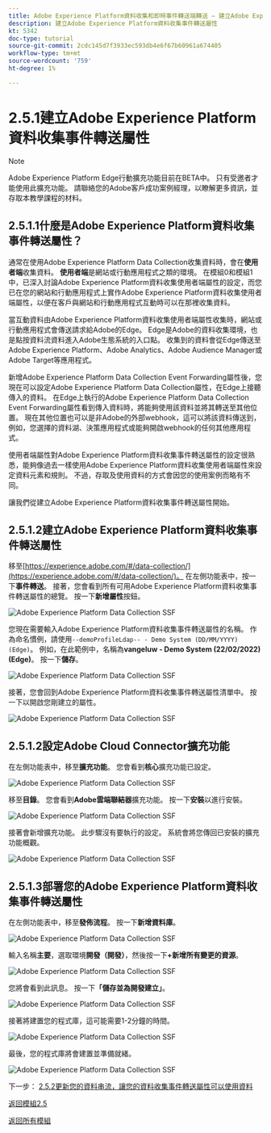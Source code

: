 ```yaml
---
title: Adobe Experience Platform資料收集和即時事件轉送端轉送 — 建立Adobe Experience Platform資料收集事件轉送屬性
description: 建立Adobe Experience Platform資料收集事件轉送屬性
kt: 5342
doc-type: tutorial
source-git-commit: 2cdc145d7f3933ec593db4e6f67b60961a674405
workflow-type: tm+mt
source-wordcount: '759'
ht-degree: 1%

---
```


# 2.5.1建立Adobe Experience Platform資料收集事件轉送屬性

>[!NOTE]
>
>Adobe Experience Platform Edge行動擴充功能目前在BETA中。 只有受邀者才能使用此擴充功能。 請聯絡您的Adobe客戶成功案例經理，以瞭解更多資訊，並存取本教學課程的材料。

## 2.5.1.1什麼是Adobe Experience Platform資料收集事件轉送屬性？

通常在使用Adobe Experience Platform Data Collection收集資料時，會在&#x200B;**使用者端**&#x200B;收集資料。 **使用者端**&#x200B;是網站或行動應用程式之類的環境。 在模組0和模組1中，已深入討論Adobe Experience Platform資料收集使用者端屬性的設定，而您已在您的網站和行動應用程式上實作Adobe Experience Platform資料收集使用者端屬性，以便在客戶與網站和行動應用程式互動時可以在那裡收集資料。

當互動資料由Adobe Experience Platform資料收集使用者端屬性收集時，網站或行動應用程式會傳送請求給Adobe的Edge。 Edge是Adobe的資料收集環境，也是點按資料流資料進入Adobe生態系統的入口點。 收集到的資料會從Edge傳送至Adobe Experience Platform、Adobe Analytics、Adobe Audience Manager或Adobe Target等應用程式。

新增Adobe Experience Platform Data Collection Event Forwarding屬性後，您現在可以設定Adobe Experience Platform Data Collection屬性，在Edge上接聽傳入的資料。 在Edge上執行的Adobe Experience Platform Data Collection Event Forwarding屬性看到傳入資料時，將能夠使用該資料並將其轉送至其他位置。 現在其他位置也可以是非Adobe的外部webhook，這可以將該資料傳送到，例如，您選擇的資料湖、決策應用程式或能夠開啟webhook的任何其他應用程式。

使用者端屬性對Adobe Experience Platform資料收集事件轉送屬性的設定很熟悉，能夠像過去一樣使用Adobe Experience Platform資料收集使用者端屬性來設定資料元素和規則。 不過，存取及使用資料的方式會因您的使用案例而略有不同。

讓我們從建立Adobe Experience Platform資料收集事件轉送屬性開始。

## 2.5.1.2建立Adobe Experience Platform資料收集事件轉送屬性

移至[https://experience.adobe.com/#/data-collection/](https://experience.adobe.com/#/data-collection/)。 在左側功能表中，按一下&#x200B;**事件轉送**。 接著，您會看到所有可用Adobe Experience Platform資料收集事件轉送屬性的總覽。 按一下&#x200B;**新增屬性**&#x200B;按鈕。

![Adobe Experience Platform Data Collection SSF](./images/launchhome.png)

您現在需要輸入Adobe Experience Platform資料收集事件轉送屬性的名稱。 作為命名慣例，請使用`--demoProfileLdap-- - Demo System (DD/MM/YYYY) (Edge)`。 例如，在此範例中，名稱為&#x200B;**vangeluw - Demo System (22/02/2022) (Edge)**。 按一下&#x200B;**儲存**。

![Adobe Experience Platform Data Collection SSF](./images/ssf1.png)

接著，您會回到Adobe Experience Platform資料收集事件轉送屬性清單中。 按一下以開啟您剛建立的屬性。

![Adobe Experience Platform Data Collection SSF](./images/ssf2.png)

## 2.5.1.2設定Adobe Cloud Connector擴充功能

在左側功能表中，移至&#x200B;**擴充功能**。 您會看到&#x200B;**核心**&#x200B;擴充功能已設定。

![Adobe Experience Platform Data Collection SSF](./images/ssf3.png)

移至&#x200B;**目錄**。 您會看到&#x200B;**Adobe雲端聯結器**&#x200B;擴充功能。 按一下&#x200B;**安裝**&#x200B;以進行安裝。

![Adobe Experience Platform Data Collection SSF](./images/ssf4.png)

接著會新增擴充功能。 此步驟沒有要執行的設定。 系統會將您傳回已安裝的擴充功能概觀。

![Adobe Experience Platform Data Collection SSF](./images/ssf5.png)

## 2.5.1.3部署您的Adobe Experience Platform資料收集事件轉送屬性

在左側功能表中，移至&#x200B;**發佈流程**。 按一下&#x200B;**新增資料庫**。

![Adobe Experience Platform Data Collection SSF](./images/ssf6.png)

輸入名稱&#x200B;**主要**，選取環境&#x200B;**開發（開發）**，然後按一下&#x200B;**+新增所有變更的資源**。

![Adobe Experience Platform Data Collection SSF](./images/ssf7.png)

您將會看到此訊息。 按一下&#x200B;**「儲存並為開發建立」**。

![Adobe Experience Platform Data Collection SSF](./images/ssf8.png)

接著將建置您的程式庫，這可能需要1-2分鐘的時間。

![Adobe Experience Platform Data Collection SSF](./images/ssf9.png)

最後，您的程式庫將會建置並準備就緒。

![Adobe Experience Platform Data Collection SSF](./images/ssf10.png)

下一步： [2.5.2更新您的資料串流，讓您的資料收集事件轉送屬性可以使用資料](./ex2.md)

[返回模組2.5](./aep-data-collection-ssf.md)

[返回所有模組](./../../../overview.md)
